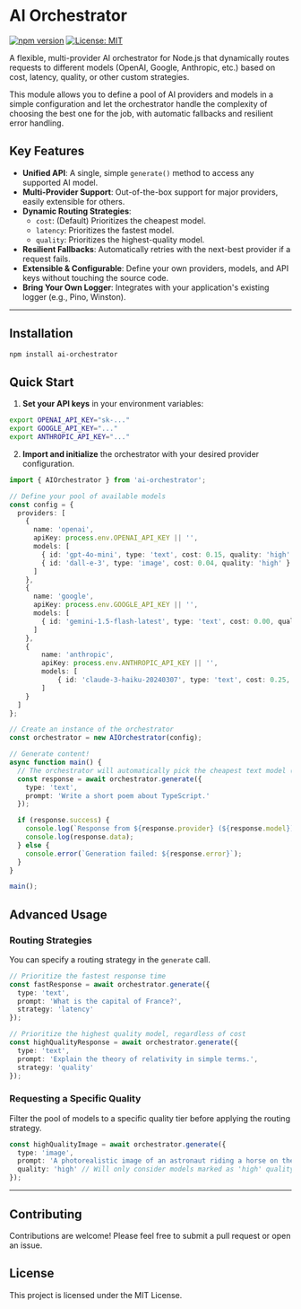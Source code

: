 # AI Orchestrator

[![npm version](https://badge.fury.io/js/ai-orchestrator.svg)](https://badge.fury.io/js/ai-orchestrator)
[![License: MIT](https://img.shields.io/badge/License-MIT-yellow.svg)](https://opensource.org/licenses/MIT)

A flexible, multi-provider AI orchestrator for Node.js that dynamically routes requests to different models (OpenAI, Google, Anthropic, etc.) based on cost, latency, quality, or other custom strategies.

This module allows you to define a pool of AI providers and models in a simple configuration and let the orchestrator handle the complexity of choosing the best one for the job, with automatic fallbacks and resilient error handling.

## Key Features

-   **Unified API**: A single, simple `generate()` method to access any supported AI model.
-   **Multi-Provider Support**: Out-of-the-box support for major providers, easily extensible for others.
-   **Dynamic Routing Strategies**:
    -   `cost`: (Default) Prioritizes the cheapest model.
    -   `latency`: Prioritizes the fastest model.
    -   `quality`: Prioritizes the highest-quality model.
-   **Resilient Fallbacks**: Automatically retries with the next-best provider if a request fails.
-   **Extensible & Configurable**: Define your own providers, models, and API keys without touching the source code.
-   **Bring Your Own Logger**: Integrates with your application's existing logger (e.g., Pino, Winston).

---

## Installation

```bash
npm install ai-orchestrator
```

## Quick Start

1. **Set your API keys** in your environment variables:
```bash
export OPENAI_API_KEY="sk-..."
export GOOGLE_API_KEY="..."
export ANTHROPIC_API_KEY="..."
```

2. **Import and initialize** the orchestrator with your desired provider configuration. 
```typescript
import { AIOrchestrator } from 'ai-orchestrator';

// Define your pool of available models
const config = {
  providers: [
    {
      name: 'openai',
      apiKey: process.env.OPENAI_API_KEY || '',
      models: [
        { id: 'gpt-4o-mini', type: 'text', cost: 0.15, quality: 'high' },
        { id: 'dall-e-3', type: 'image', cost: 0.04, quality: 'high' }
      ]
    },
    {
      name: 'google',
      apiKey: process.env.GOOGLE_API_KEY || '',
      models: [
        { id: 'gemini-1.5-flash-latest', type: 'text', cost: 0.00, quality: 'medium' }
      ]
    },
    {
        name: 'anthropic',
        apiKey: process.env.ANTHROPIC_API_KEY || '',
        models: [
            { id: 'claude-3-haiku-20240307', type: 'text', cost: 0.25, quality: 'medium' }
        ]
    }
  ]
};

// Create an instance of the orchestrator
const orchestrator = new AIOrchestrator(config);

// Generate content!
async function main() {
  // The orchestrator will automatically pick the cheapest text model (gemini-1.5-flash)
  const response = await orchestrator.generate({
    type: 'text',
    prompt: 'Write a short poem about TypeScript.'
  });

  if (response.success) {
    console.log(`Response from ${response.provider} (${response.model}):`);
    console.log(response.data);
  } else {
    console.error(`Generation failed: ${response.error}`);
  }
}

main();
```

## Advanced Usage
### Routing Strategies

You can specify a routing strategy in the `generate` call.
```typescript
// Prioritize the fastest response time
const fastResponse = await orchestrator.generate({
  type: 'text',
  prompt: 'What is the capital of France?',
  strategy: 'latency'
});

// Prioritize the highest quality model, regardless of cost
const highQualityResponse = await orchestrator.generate({
  type: 'text',
  prompt: 'Explain the theory of relativity in simple terms.',
  strategy: 'quality'
});
```

### Requesting a Specific Quality
Filter the pool of models to a specific quality tier before applying the routing strategy.

```typescript
const highQualityImage = await orchestrator.generate({
  type: 'image',
  prompt: 'A photorealistic image of an astronaut riding a horse on the moon',
  quality: 'high' // Will only consider models marked as 'high' quality
});
```
-----
## Contributing
Contributions are welcome! Please feel free to submit a pull request or open an issue.

## License
This project is licensed under the MIT License.